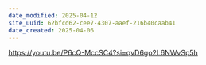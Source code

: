 ```yaml
---
date_modified: 2025-04-12
site_uuid: 62bfcd62-cee7-4307-aaef-216b40caab41
date_created: 2025-04-06
---
```


https://youtu.be/P6cQ-MccSC4?si=qvD6go2L6NWvSp5h